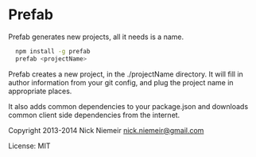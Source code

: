 # Prefab

Prefab generates new projects, all it needs is a name.

```bash
  npm install -g prefab
  prefab <projectName>
```

Prefab creates a new project, in the ./projectName directory.
It will fill in author information from your git config,
and plug the project name in appropriate places.

It also adds common dependencies to your package.json
and downloads common client side dependencies from
the internet.

Copyright 2013-2014 Nick Niemeir <nick.niemeir@gmail.com>

License: MIT
